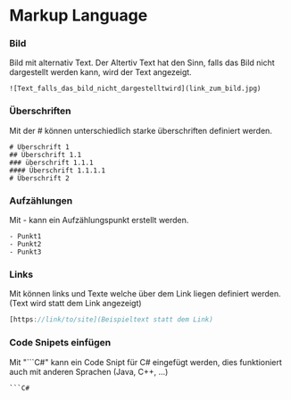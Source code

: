 ﻿# Markup Language
### Bild

Bild mit alternativ Text. Der Altertiv Text hat den Sinn, falls das Bild nicht dargestellt werden kann, wird der Text angezeigt.

```
![Text_falls_das_bild_nicht_dargestelltwird](link_zum_bild.jpg)
```

### Überschriften

Mit der # können unterschiedlich starke überschriften definiert werden.

```
# Überschrift 1
## Überschrift 1.1
### überschrift 1.1.1
#### Überschrift 1.1.1.1
# Überschrift 2
```

### Aufzählungen

Mit - kann ein Aufzählungspunkt erstellt werden.

```
- Punkt1
- Punkt2
- Punkt3
```

### Links

Mit []() können links und Texte welche über dem Link liegen definiert werden. (Text wird statt dem Link angezeigt)

```jsx
[https://link/to/site](Beispieltext statt dem Link)
```

### Code Snipets einfügen

Mit "```C#" kann ein Code Snipt für C# eingefügt werden, dies funktioniert auch mit anderen Sprachen (Java, C++, ...)

```c#
```C#
```
